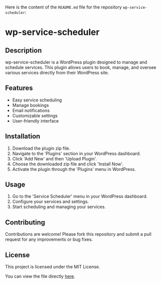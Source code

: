 Here is the content of the `README.md` file for the repository `wp-service-scheduler`:

# wp-service-scheduler

## Description
wp-service-scheduler is a WordPress plugin designed to manage and schedule services. This plugin allows users to book, manage, and oversee various services directly from their WordPress site.

## Features
- Easy service scheduling
- Manage bookings
- Email notifications
- Customizable settings
- User-friendly interface

## Installation
1. Download the plugin zip file.
2. Navigate to the 'Plugins' section in your WordPress dashboard.
3. Click 'Add New' and then 'Upload Plugin'.
4. Choose the downloaded zip file and click 'Install Now'.
5. Activate the plugin through the 'Plugins' menu in WordPress.

## Usage
1. Go to the 'Service Scheduler' menu in your WordPress dashboard.
2. Configure your services and settings.
3. Start scheduling and managing your services.

## Contributing
Contributions are welcome! Please fork this repository and submit a pull request for any improvements or bug fixes.

## License
This project is licensed under the MIT License.

You can view the file directly [here](https://github.com/jaineet2/wp-service-scheduler/blob/b15ebb57cfabb9e87931cb8a4743f6207fc6ff07/README.md).
